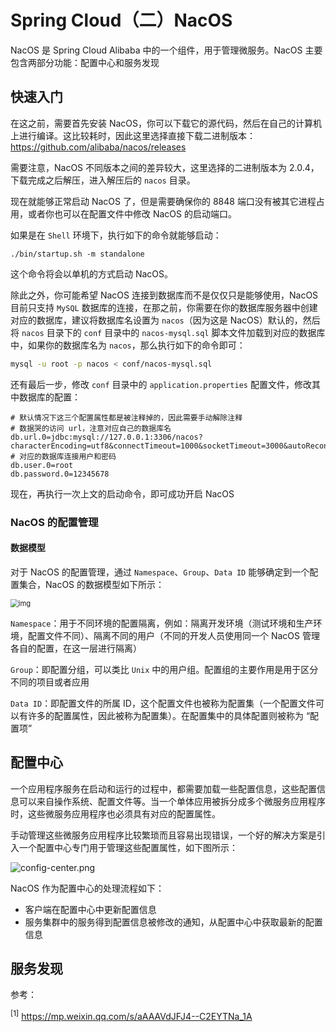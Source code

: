 # Spring Cloud（二）NacOS

NacOS 是 Spring Cloud Alibaba 中的一个组件，用于管理微服务。NacOS 主要包含两部分功能：配置中心和服务发现

## 快速入门

在这之前，需要首先安装 NacOS，你可以下载它的源代码，然后在自己的计算机上进行编译。这比较耗时，因此这里选择直接下载二进制版本：https://github.com/alibaba/nacos/releases

需要注意，NacOS 不同版本之间的差异较大，这里选择的二进制版本为 $2.0.4$，下载完成之后解压，进入解压后的 `nacos` 目录。

现在就能够正常启动 NacOS 了，但是需要确保你的 $8848$ 端口没有被其它进程占用，或者你也可以在配置文件中修改 NacOS 的启动端口。

如果是在 `Shell` 环境下，执行如下的命令就能够启动：

```shell
./bin/startup.sh -m standalone
```

这个命令将会以单机的方式启动 NacOS。

除此之外，你可能希望 NacOS 连接到数据库而不是仅仅只是能够使用，NacOS 目前只支持 `MySQL` 数据库的连接，在那之前，你需要在你的数据库服务器中创建对应的数据库，建议将数据库名设置为 `nacos`（因为这是 NacOS）默认的，然后将 `nacos` 目录下的 `conf` 目录中的 `nacos-mysql.sql` 脚本文件加载到对应的数据库中，如果你的数据库名为 `nacos`，那么执行如下的命令即可：

```sh
mysql -u root -p nacos < conf/nacos-mysql.sql
```

还有最后一步，修改 `conf` 目录中的 `application.properties` 配置文件，修改其中数据库的配置：

```properties
# 默认情况下这三个配置属性都是被注释掉的，因此需要手动解除注释
# 数据哭的访问 url，注意对应自己的数据库名
db.url.0=jdbc:mysql://127.0.0.1:3306/nacos?characterEncoding=utf8&connectTimeout=1000&socketTimeout=3000&autoReconnect=true&useUnicode=true&useSSL=false&serverTimezone=UTC
# 对应的数据库连接用户和密码
db.user.0=root
db.password.0=12345678
```

现在，再执行一次上文的启动命令，即可成功开启 NacOS

### NacOS 的配置管理

#### 数据模型

对于 NacOS 的配置管理，通过 `Namespace`、`Group`、`Data ID` 能够确定到一个配置集合，NacOS 的数据模型如下所示：

<img src="https://img2018.cnblogs.com/i-beta/1216484/202002/1216484-20200215203202878-2105320123.png" alt="img" style="zoom:80%;" />

`Namespace`：用于不同环境的配置隔离，例如：隔离开发环境（测试环境和生产环境，配置文件不同）、隔离不同的用户（不同的开发人员使用同一个 NacOS 管理各自的配置，在这一层进行隔离）

`Group`：即配置分组，可以类比 `Unix` 中的用户组。配置组的主要作用是用于区分不同的项目或者应用

`Data ID`：即配置文件的所属 ID，这个配置文件也被称为配置集（一个配置文件可以有许多的配置属性，因此被称为配置集）。在配置集中的具体配置则被称为 “配置项”





## 配置中心

一个应用程序服务在启动和运行的过程中，都需要加载一些配置信息，这些配置信息可以来自操作系统、配置文件等。当一个单体应用被拆分成多个微服务应用程序时，这些微服务应用程序也必须具有对应的配置属性。

手动管理这些微服务应用程序比较繁琐而且容易出现错误，一个好的解决方案是引入一个配置中心专门用于管理这些配置属性，如下图所示：

![config-center.png](https://s2.loli.net/2022/02/26/Gvj7bJ3kztENwU5.png)

NacOS 作为配置中心的处理流程如下：

- 客户端在配置中心中更新配置信息
- 服务集群中的服务得到配置信息被修改的通知，从配置中心中获取最新的配置信息



## 服务发现

参考：

<sup>[1]</sup> https://mp.weixin.qq.com/s/aAAAVdJFJ4--C2EYTNa_1A